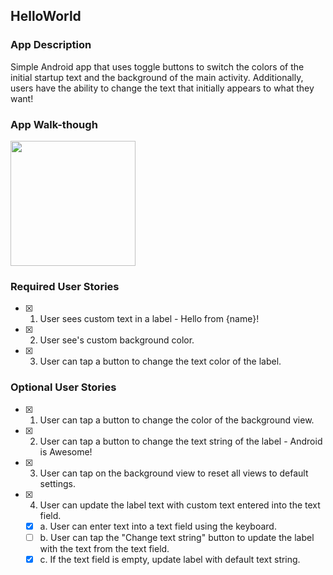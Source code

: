 ## HelloWorld

### App Description
Simple Android app that uses toggle buttons to switch the colors of the initial startup text and the background of the main activity. Additionally, users have the ability to change the text that initially appears to what they want!

### App Walk-though

<img src="http://g.recordit.co/hzOlWzGwDk.gif" width=200><br>


### Required User Stories
- [x] 1. User sees custom text in a label - Hello from {name}!
- [x] 2. User see's custom background color.
- [x] 3. User can tap a button to change the text color of the label.

### Optional User Stories
- [x] 1. User can tap a button to change the color of the background view.  
- [x] 2. User can tap a button to change the text string of the label - Android is Awesome!  
- [x] 3. User can tap on the background view to reset all views to default settings.  
- [x] 4. User can update the label text with custom text entered into the text field.  
   - [x] a. User can enter text into a text field using the keyboard.  
   - [ ] b. User can tap the "Change text string" button to update the label with the text from the text field.  
   - [x] c. If the text field is empty, update label with default text string.  
